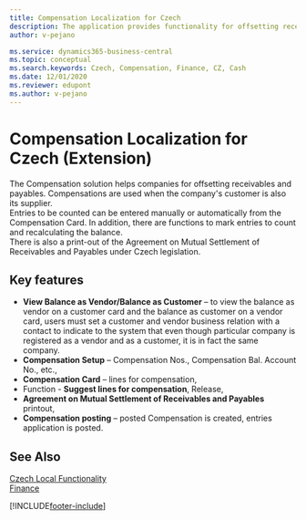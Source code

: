 ```yaml
---
title: Compensation Localization for Czech
description: The application provides functionality for offsetting receivables and payables in Business Central for the Czech Republic.
author: v-pejano

ms.service: dynamics365-business-central
ms.topic: conceptual
ms.search.keywords: Czech, Compensation, Finance, CZ, Cash
ms.date: 12/01/2020
ms.reviewer: edupont
ms.author: v-pejano
---
```


# Compensation Localization for Czech (Extension)

The Compensation solution helps companies for offsetting receivables and payables. Compensations are used when the company's customer is also its supplier.  
Entries to be counted can be entered manually or automatically from the Compensation Card. In addition, there are functions to mark entries to count and recalculating the balance.  
There is also a print-out of the Agreement on Mutual Settlement of Receivables and Payables under Czech legislation.

## Key features

- **View Balance as Vendor/Balance as Customer** – to view the balance as vendor on a customer card and the balance as customer on a vendor card, users must set a customer and vendor business relation with a contact to indicate to the system that even though particular company is registered as a vendor and as a customer, it is in fact the same company.
- **Compensation Setup** – Compensation Nos., Compensation Bal. Account No., etc.,
- **Compensation Card** – lines for compensation,
- Function - **Suggest lines for compensation**, Release,
- **Agreement on Mutual Settlement of Receivables and Payables** printout,
- **Compensation posting** – posted Compensation is created, entries application is posted.

## See Also

[Czech Local Functionality](czech-local-functionality.md)  
[Finance](../../finance.md)  


[!INCLUDE[footer-include](../../includes/footer-banner.md)]
